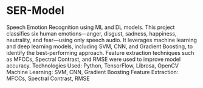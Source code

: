 # SER-Model
Speech Emotion Recognition using ML and DL models.
This project classifies six human emotions—anger, disgust, sadness, happiness, neutrality, and fear—using only speech audio. It leverages machine learning and deep learning models, including SVM, CNN, and Gradient Boosting, to identify the best-performing approach. Feature extraction techniques such as MFCCs, Spectral Contrast, and RMSE were used to improve model accuracy.
Technologies Used:
Python, TensorFlow, Librosa, OpenCV
Machine Learning: SVM, CNN, Gradient Boosting
Feature Extraction: MFCCs, Spectral Contrast, RMSE
